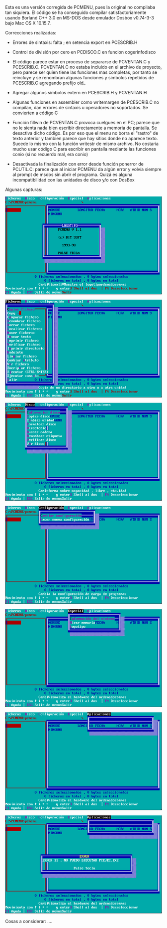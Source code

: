 Esta es una versión corregida de PCMENU, pues la original no compilaba tan siquiera.
El código se ha conseguido compilar satisfactoriamente usando Borland C++ 3.0 en MS-DOS desde emulador Dosbox v0.74-3-3 bajo Mac OS X 10.15.7.

Correcciones realizadas:

- Errores de sintaxis: falta ; en setencia export en PCESCRIB.H

- Control de división por cero en PCDISCO.C en funcion cogerinfodisco

- El código parece estar en proceso de separarse de PCVENTAN.C y PCESCRIB.C. PCVENTAN.C no estaba incluido en el archivo de proyecto, pero parece ser quien tiene las funciones mas completas, por tanto se reincluye y se renombran algunas funciones y simbolos repetidos de PCESCRIB.C agregando prefijo old_

- Agregar algunos simbolos extern en PCESCRIB.H y PCVENTAN.H

- Algunas funciones en assembler como writemargen de PCESCRIB.C no compilan, dan errores de sintaxis u operadores no soportados. Se convierten a código C

- Función fillwin de PCVENTAN.C provoca cuelgues en el PC; parece que no le sienta nada bien escribir directamente a memoria de pantalla. Se desactiva dicho código. Es por eso que el menu no borra el "rastro" de texto anterior y tambien parece que hay sitios donde no aparece texto. Sucede lo mismo con la función writestr de mismo archivo. No costaria mucho usar código C para escribir en pantalla mediante las funciones conio (si no recuerdo mal, era conio)

- Desactivada la finalización con error desde función ponerror de PCUTIL.C: parece que al iniciar PCMENU da algún error y volvía siempre al prompt de msdos sin abrir el programa. Quizá es alguna incompatibilidad con las unidades de disco y/o con DosBox

Algunas capturas:

![pcmenu1](pcmenu1.png)

![pcmenu2](pcmenu2.png)

![pcmenu3](pcmenu3.png)

![pcmenu4](pcmenu4.png)

![pcmenu5](pcmenu5.png)

![pcmenu6](pcmenu6.png)

![pcmenu7](pcmenu7.png)

Cosas a considerar:
....
